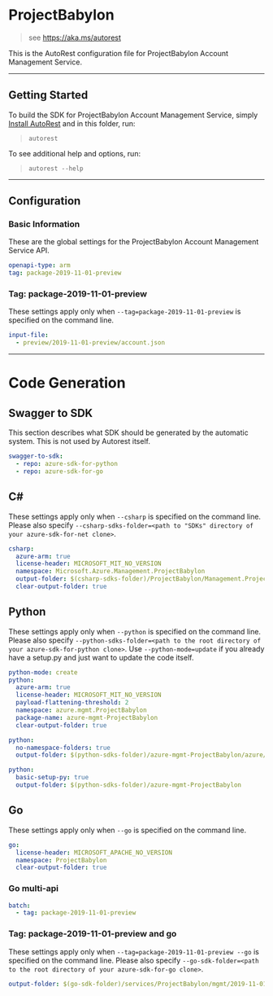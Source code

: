 # ProjectBabylon

> see https://aka.ms/autorest

This is the AutoRest configuration file for ProjectBabylon Account Management Service.

---

## Getting Started

To build the SDK for ProjectBabylon Account Management Service, simply [Install AutoRest](https://aka.ms/autorest/install) and in this folder, run:

> `autorest`

To see additional help and options, run:

> `autorest --help`

---

## Configuration

### Basic Information

These are the global settings for the ProjectBabylon Account Management Service API.

```yaml
openapi-type: arm
tag: package-2019-11-01-preview
```

### Tag: package-2019-11-01-preview

These settings apply only when `--tag=package-2019-11-01-preview` is specified on the command line.

```yaml $(tag) == 'package-2019-11-01-preview'
input-file:
  - preview/2019-11-01-preview/account.json
```

---

# Code Generation

## Swagger to SDK

This section describes what SDK should be generated by the automatic system.
This is not used by Autorest itself.

```yaml $(swagger-to-sdk)
swagger-to-sdk:
  - repo: azure-sdk-for-python
  - repo: azure-sdk-for-go
```

## C#

These settings apply only when `--csharp` is specified on the command line.
Please also specify `--csharp-sdks-folder=<path to "SDKs" directory of your azure-sdk-for-net clone>`.

```yaml $(csharp)
csharp:
  azure-arm: true
  license-header: MICROSOFT_MIT_NO_VERSION
  namespace: Microsoft.Azure.Management.ProjectBabylon
  output-folder: $(csharp-sdks-folder)/ProjectBabylon/Management.ProjectBabylon/Generated
  clear-output-folder: true
```

## Python

These settings apply only when `--python` is specified on the command line.
Please also specify `--python-sdks-folder=<path to the root directory of your azure-sdk-for-python clone>`.
Use `--python-mode=update` if you already have a setup.py and just want to update the code itself.

```yaml $(python)
python-mode: create
python:
  azure-arm: true
  license-header: MICROSOFT_MIT_NO_VERSION
  payload-flattening-threshold: 2
  namespace: azure.mgmt.ProjectBabylon
  package-name: azure-mgmt-ProjectBabylon
  clear-output-folder: true
```

```yaml $(python) && $(python-mode) == 'update'
python:
  no-namespace-folders: true
  output-folder: $(python-sdks-folder)/azure-mgmt-ProjectBabylon/azure/mgmt/ProjectBabylon
```

```yaml $(python) && $(python-mode) == 'create'
python:
  basic-setup-py: true
  output-folder: $(python-sdks-folder)/azure-mgmt-ProjectBabylon
```

## Go

These settings apply only when `--go` is specified on the command line.

```yaml $(go)
go:
  license-header: MICROSOFT_APACHE_NO_VERSION
  namespace: ProjectBabylon
  clear-output-folder: true
```

### Go multi-api

```yaml $(go) && $(multiapi)
batch:
  - tag: package-2019-11-01-preview
```

### Tag: package-2019-11-01-preview and go

These settings apply only when `--tag=package-2019-11-01-preview --go` is specified on the command line.
Please also specify `--go-sdk-folder=<path to the root directory of your azure-sdk-for-go clone>`.

```yaml $(tag) == 'package-2019-11-01-preview' && $(go)
output-folder: $(go-sdk-folder)/services/ProjectBabylon/mgmt/2019-11-01-preview
```
